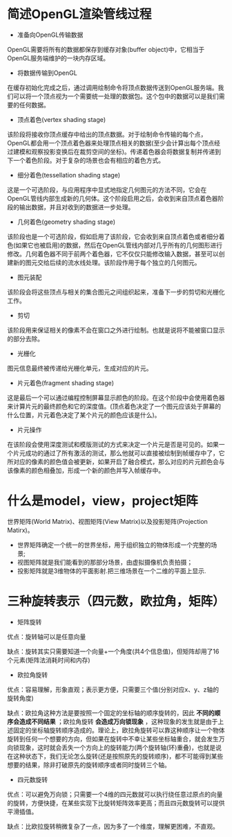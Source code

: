 # 简述OpenGL渲染管线过程

* 准备向OpenGL传输数据

OpenGL需要将所有的数据都保存到缓存对象(buffer object)中，它相当于OpenGL服务端维护的一块内存区域。

* 将数据传输到OpenGL

在缓存初始化完成之后，通过调用绘制命令将顶点数据传送到OpenGL服务端。我们可以将一个顶点视为一个需要统一处理的数据包。这个包中的数据可以是我们需要的任何数据。

* 顶点着色(vertex shading stage)

该阶段将接收你顶点缓存中给出的顶点数据。对于绘制命令传输的每个点，OpenGL都会用一个顶点着色器来处理顶点相关的数据(至少会计算出每个顶点经过建模和观察投影变换后在裁剪空间的坐标)。传递着色器会将数据复制并传递到下一个着色阶段。对于复杂的场景也会有相应的着色方式。

* 细分着色(tessellation shading stage)

这是一个可选阶段，与应用程序中显式地指定几何图元的方法不同，它会在OpenGL管线内部生成新的几何体。这个阶段启用之后，会收到来自顶点着色器阶段的输出数据，并且对收到的数据进一步处理。

* 几何着色(geometry shading stage)

该阶段也是一个可选阶段，假如启用了该阶段，它会收到来自顶点着色或者细分着色(如果它也被启用)的数据，然后在OpenGL管线内部对几乎所有的几何图形进行修改。几何着色器不同于前两个着色器，它不仅仅只能修改输入数据，甚至可以创建新的图元交给后续的流水线处理。该阶段作用于每个独立的几何图元。

* 图元装配

该阶段会将这些顶点与相关的集合图元之间组织起来，准备下一步的剪切和光栅化工作。

* 剪切

该阶段用来保证相关的像素不会在窗口之外进行绘制。也就是说将不能被窗口显示的部分去除。

* 光栅化

图元信息最终被传递给光栅化单元，生成对应的片元。

* 片元着色(fragment shading stage)

这是最后一个可以通过编程控制屏幕显示颜色的阶段。在这个阶段中会使用着色器来计算片元的最终颜色和它的深度值。(顶点着色决定了一个图元应该处于屏幕的什么位置，片元着色决定了某个片元的颜色应该是什么)。

* 片元操作

在该阶段会使用深度测试和模版测试的方式来决定一个片元是否是可见的。如果一个片元成功的通过了所有激活的测试，那么他就可以直接被绘制到帧缓存中了，它所对应的像素的颜色值会被更新，如果开启了融合模式，那么对应的片元颜色会与该像素的颜色相叠加，形成一个新的颜色并写入帧缓存中。

# 什么是model，view，project矩阵

世界矩阵(World Matrix)、视图矩阵(View Matrix)以及投影矩阵(Projection Matirx)。

* 世界矩阵确定一个统一的世界坐标，用于组织独立的物体形成一个完整的场景;
* 视图矩阵就是我们能看到的那部分场景，由虚拟摄像机负责拍摄；
* 投影矩阵就是3维物体的平面影射.把三维场景在一个二维的平面上显示.

# 三种旋转表示（四元数，欧拉角，矩阵）

* 矩阵旋转

优点：旋转轴可以是任意向量

缺点：旋转其实只需要知道一个向量+一个角度(共4个信息值)，但矩阵却用了16个元素(矩阵法消耗时间和内存)

* 欧拉角旋转

优点：容易理解，形象直观；表示更方便，只需要三个值(分别对应x、y、z轴的旋转角度)

缺点：欧拉角这种方法是要按照一个固定的坐标轴的顺序旋转的，因此 **不同的顺序会造成不同结果** ；欧拉角旋转 **会造成万向锁现象** ，这种现象的发生就是由于上述固定的坐标轴旋转顺序造成的。理论上，欧拉角旋转可以靠这种顺序让一个物体旋转到任何一个想要的方向，但如果在旋转中不幸让某些坐标轴重合，就会发生万向锁现象，这时就会丢失一个方向上的旋转能力(两个旋转轴(环)重叠)，也就是说在这种状态下，我们无论怎么旋转(还是按照原先的旋转顺序)，都不可能得到某些想要的结果，除非打破原先的旋转顺序或者同时旋转三个轴。

* 四元数旋转

优点：可以避免万向锁；只需要一个4维的四元数就可以执行绕任意过原点的向量的旋转，方便快捷，在某些实现下比旋转矩阵效率更高；而且四元数旋转可以提供平滑插值。

缺点：比欧拉旋转稍微复杂了一点，因为多了一个维度，理解更困难，不直观。
